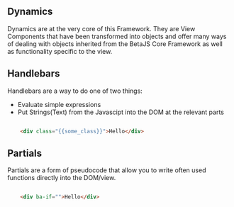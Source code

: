 
## Dynamics

Dynamics are at the very core of this Framework.
They are View Components that have been transformed into objects
and offer many ways of dealing with objects inherited from the BetaJS Core Framework
as well as functionality specific to the view.




## Handlebars

Handlebars are a way to do one of two things:
- Evaluate simple expressions
- Put Strings(Text) from the Javascipt into the DOM at the relevant parts


```html

    <div class="{{some_class}}">Hello</div>

```


## Partials

Partials are a form of pseudocode that allow you to write often used functions
directly into the DOM/view.

```html

    <div ba-if="">Hello</div>

```
